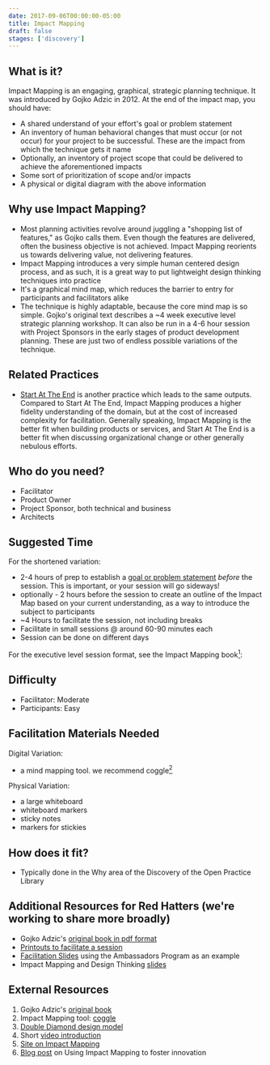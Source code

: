 ```yaml
---
date: 2017-09-06T00:00:00-05:00
title: Impact Mapping
draft: false
stages: ['discovery']
---
```


## What is it?

Impact Mapping is an engaging, graphical, strategic planning technique. It was introduced by Gojko Adzic in 2012. At the end of the impact map, you should have:

- A shared understand of your effort's goal or problem statement
- An inventory of human behavioral changes that must occur (or not occur) for your project to be successful. These are the impact from which the technique gets it name
- Optionally, an inventory of project scope that could be delivered to achieve the aforementioned impacts
- Some sort of prioritization of scope and/or impacts
- A physical or digital diagram with the above information

## Why use Impact Mapping?

- Most planning activities revolve around juggling a "shopping list of features," as Gojko calls them. Even though the features are delivered, often the business objective is not achieved. Impact Mapping reorients us towards delivering value, not delivering features.
- Impact Mapping introduces a very simple human centered design process, and as such, it is a great way to put lightweight design thinking techniques into practice
- It's a graphical mind map, which reduces the barrier to entry for participants and facilitators alike
- The technique is highly adaptable, because the core mind map is so simple. Gojko's original text describes a ~4 week executive level strategic planning workshop. It can also be run in a 4-6 hour session with Project Sponsors in the early stages of product development planning. These are just two of endless possible variations of the technique.

## Related Practices

- [Start At The End](/practices/start-at-the-end/) is another practice which leads to the same outputs. Compared to Start At The End, Impact Mapping produces a higher fidelity understanding of the domain, but at the cost of increased complexity for facilitation. Generally speaking, Impact Mapping is the better fit when building products or services, and Start At The End is a better fit when discussing organizational change or other generally nebulous efforts. 


## Who do you need?

- Facilitator
- Product Owner
- Project Sponsor, both technical and business
- Architects

## Suggested Time

For the shortened variation:

- 2-4 hours of prep to establish a [goal or problem statement](/practices/why-is-defined/) _before_ the session. This is important, or your session will go sideways!
- optionally - 2 hours before the session to create an outline of the Impact Map based on your current understanding, as a way to introduce the subject to participants
- ~4 Hours to facilitate the session, not including breaks
- Facilitate in small sessions @ around 60-90 minutes each
- Session can be done on different days

For the executive level session format, see the Impact Mapping book[<sup>1</sup>](#footnote-1):

## Difficulty

- Facilitator: Moderate
- Participants: Easy

## Facilitation Materials Needed

Digital Variation:

- a mind mapping tool. we recommend coggle[<sup>2</sup>](#footnote-2)

Physical Variation:

- a large whiteboard
- whiteboard markers
- sticky notes
- markers for stickies

## How does it fit?

- Typically done in the Why area of the Discovery of the Open Practice Library

## Additional Resources for Red Hatters (we're working to share more broadly)

- Gojko Adzic's [original book in pdf format](https://mojo.redhat.com/docs/DOC-988976)
- [Printouts to facilitate a session](https://drive.google.com/drive/folders/0By2q4H1d4ahQS2M3UGVrZ0dtT2c)
- [Facilitation Slides](https://docs.google.com/a/redhat.com/presentation/d/1xGRapKJtNFEUeY5mMT7Vrljd325wD8oPo9yOhU7mod4/edit?usp=sharing) using the Ambassadors Program as an example
- Impact Mapping and Design Thinking [slides](https://docs.google.com/presentation/d/1io_4_pUqhgjrlZotcTUF3se4Uu-9qQqlJKj1pHtx9Vc/edit#slide=id.g2542fa993d_0_0)

## External Resources

1. <a name="footnote-1"></a>Gojko Adzic's [original book](https://www.impactmapping.org/book.html)
2. <a name="footnote-2"></a>Impact Mapping tool: [coggle](https://coggle.it/)
3. <a name="footnote-3"></a>[Double Diamond design model](https://medium.com/digital-experience-design/how-to-apply-a-design-thinking-hcd-ux-or-any-creative-process-from-scratch-b8786efbf812)
4. Short [video introduction](https://www.youtube.com/watch?v=y4Rj05YVg_E)
5. [Site on Impact Mapping](https://www.impactmapping.org/)
6. [Blog post](https://opensource.com/open-organization/17/6/experiment-impact-mapping) on Using Impact Mapping to foster innovation
